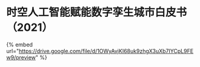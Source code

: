 # 时空人工智能赋能数字孪生城市白皮书（2021）

{% embed url="https://drive.google.com/file/d/1OWyAvjKI68uk9zhgX3uXb7IYCpL9FEw9/preview" %}
